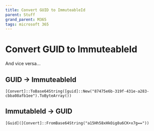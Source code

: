 ```yaml
---
title: Convert GUID to ImmuteableId
parent: Stuff
grand_parent: M365
tags: microsoft 365
---
```


# Convert GUID to ImmuteableId
And vice versa...

## GUID -> ImmuteableId
```
[Convert]::ToBase64String([guid]::New("87475e6b-319f-431e-a283-cbba08afb1ee").ToByteArray())
```


## ImmutableId -> GUID
```
[Guid]([Convert]::FromBase64String("a15Hh58xHkOig8u6CK+x7g=="))
```